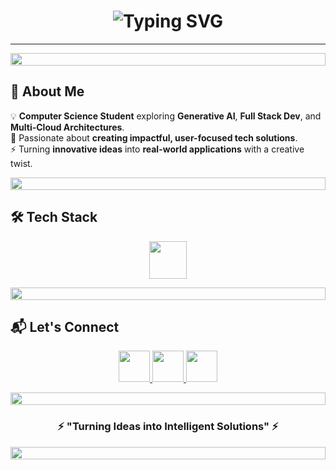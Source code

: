 <h1 align="center">
  <img src="https://readme-typing-svg.demolab.com?font=Fira+Code&weight=600&size=30&duration=3000&pause=500&color=00F7FF&center=true&vCenter=true&width=600&lines=Hey%2C+I'm+Aarya+Rai;AI+%26+Cloud+Explorer;Full+Stack+%26+Web+Developer;Tech+Innovator+%26+Learner" alt="Typing SVG" />
</h1>

---

<img src="https://i.imgur.com/dBaSKWF.gif" height="20" width="100%">

## 🚀 About Me
💡 **Computer Science Student** exploring **Generative AI**, **Full Stack Dev**, and **Multi-Cloud Architectures**.  
🎯 Passionate about **creating impactful, user-focused tech solutions**.  
⚡ Turning **innovative ideas** into **real-world applications** with a creative twist.  

<img src="https://i.imgur.com/dBaSKWF.gif" height="20" width="100%">

## 🛠 Tech Stack
<p align="center">
  <img src="https://skillicons.dev/icons?i=python,java,c,cpp,js,html,css,aws,azure,gcp" height="60"/>
</p>

<img src="https://i.imgur.com/dBaSKWF.gif" height="20" width="100%">

## 📬 Let's Connect
<p align="center">
  <a href="https://www.linkedin.com/in/aarya-rai-one/" target="_blank">
    <img src="https://skillicons.dev/icons?i=linkedin" width="50"/>
  </a>
  <a href="mailto:aarya.rai185@gmail.com">
    <img src="https://skillicons.dev/icons?i=gmail" width="50"/>
  </a>
  <a href="https://github.com/AaryaRai01">
    <img src="https://skillicons.dev/icons?i=github" width="50"/>
  </a>
</p>

<img src="https://i.imgur.com/dBaSKWF.gif" height="20" width="100%">

<h3 align="center">⚡ "Turning Ideas into Intelligent Solutions" ⚡</h3>

<img src="https://i.imgur.com/dBaSKWF.gif" height="20" width="100%">
